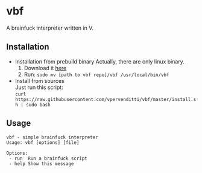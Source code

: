 # vbf
A brainfuck interpreter written in V.
## Installation
* Installation from prebuild binary
    Actually, there are only linux binary. 
    1. Download it [here](https://github.com/vpervenditti/vbf/releases)
    2. Run:
        `sudo mv [path to vbf repo]/vbf /usr/local/bin/vbf`
* Install from sources  
Just run this script:  
`curl https://raw.githubusercontent.com/vpervenditti/vbf/master/install.sh | sudo bash`
## Usage
```
vbf - simple brainfuck interpreter
Usage: vbf [options] [file]

Options:
 - run  Run a brainfuck script
 - help Show this message
```
